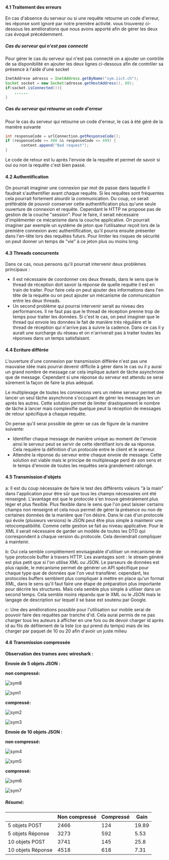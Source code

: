 #### 4.1 Traitement des erreurs

En cas d'absence du serveur ou si une requête retourne un code d'erreur, les réponse sont ignoré par notre première activité. vous trouverez ci-dessous les améliorations que nous avons apporté afin de gérer les deux cas évoqué précédemment.

##### Cas du serveur qui n'est pas connecté

Pour gérer le cas du serveur qui n'est pas connecté on a ajouter un contrôle de sa disponibilité en ajouter les deux lignes ci-dessous afin de contrôler sa présence à l'aide d'une socket

```java
InetAddrese adresss = InetAddress.getByName("sym.iict.ch");
Socket socket = new Socket(adresse.getHostAddress(), 80);
if(socket.isConnected()){
    ......
}
```

##### Cas du serveur qui retourne un code d'erreur

Pour le cas du serveur qui retourne un code d'erreur, le cas à été géré de la manière suivante

```java
int responseCode = urlConnection.getResponseCode();
if (responseCode >= 400 && responseCode <= 499) {
       content.append("Bad request");
}
```

Le code de retour est lu après l'envoie de la requête et permet de savoir si oui ou non la requête c'est bien passé.

#### 4.2 Authentification

On pourrait imaginer une connexion par mot de passe dans laquelle il faudrait s'authentifier avant chaque requête. Si les requêtes sont fréquentes cela pourrait fortement alourdir la communication. Du coup, ce serait préférable de pouvoir conserver cette authentification plus qu'une seule ouverture de connexion et requête. Cependant le HTTP ne propose pas de gestion de la couche "session". Pour le faire, il serait nécessaire d'implémenter ce mécanisme dans la couche applicative. On pourrait imaginer par exemple un système de jeton que l’utilisateur reçoit lors de la première connexion avec authentification, qu'il pourra ensuite présenter dans l'en-tête lors des requêtes futurs. Pour limiter les risques de sécurité on peut donner un temps de "vie" à ce jeton plus ou moins long.

#### 4.3 Threads concurrents

Dans ce cas, nous pensons qu'il pourrait intervenir deux problèmes principaux :

- Il est nécessaire de coordonner ces deux threads, dans le sens que le thread de réception doit savoir la réponse de quelle requête il est en train de traiter. Pour faire cela on peut ajouter des informations dans l'en tête de la requête ou on peut ajouter un mécanisme de communication entre les deux threads.
- Un second problème qui pourrai intervenir serait au niveau des performances. Il ne faut pas que le thread de réception prenne trop de temps pour traiter les données. Si c'est le cas, on peut imaginer que le thread qui envoie les données le fait de manière très régulière et le thread de réception qui n'arrive pas à suivre la cadence. Dans ce cas il y aurait une surcharge du réseau et on n'arriverait pas à traiter toutes les réponses dans un temps satisfaisant.

#### 4.4 Ecriture différée

L'ouverture d'une connexion par transmission différée n'est pas une mauvaise idée mais pourrai devenir difficile à gérer dans le cas ou il y aurai un grand nombre de message car cela implique autant  de tâche asynchrone que de message. Cependant si une réponse du serveur est attendu se serai sûrement la façon de faire la plus adéquat.

Le multiplexage de toutes les connexions vers un même serveur permet de lancer un seul tâche asynchrone s'occupant de gérer les messages les un après les autres. Cette solution permet de limiter drastiquement le nombre de tâche à lancer mais complexifie quelque peut la réception de messages de  retour spécifique à chaque requête.

On pense qu'il serai possible de gérer se cas de figure de la manière suivante:

- Identifier chaque message de manière unique au moment de l'envoie ainsi le serveur peut se servir de cette identifiant lors de sa réponse. Cela requière la définition d'un protocole entre le client et le serveur. 
- Attendre la réponse du serveur entre chaque envoie de message. Cette solution est viable mais le principe de multiplexage perd de son sens et le temps d'envoie de toutes les requêtes sera grandement rallongé.

#### 4.5 Transmission d'objets

a: Il est du coup nécessaire de faire le test des différents valeurs "à la main" dans l'application pour être sûr que tous les champs nécessaires ont été renseigné. L'avantage est que le protocole s'en trouve généralement plus léger et plus flexible. Plus flexible dans le sens que l'on peut laisser certains champs non renseigné et cela nous permet de gérer la présence ou non de certaines données de la manière que l'on désire. Dans le cas d'un protocole qui évole (plusieurs versions) le JSON peut être plus simple à maintenir une retocompatibilité. Comme cette gestion se fait au niveau applicative. Pour le XML il serait nécessaire de garder un modèle de toutes les DTD qui correspondent à chaque version du protocole. Cela deviendrait compliquer à maintenir.

b: Oui cela semble complètement envisageable d'utiliser un mécanisme de type protocole buffer à travers HTTP. Les avantages sont : le stream généré est plus petit que si l'on utilise XML ou JSON. Le parseurs de données est plus rapide, le mécanisme permet de générer un API spécifique pour chaque type que de données que l'on veut transférer. cependant, les protocoles buffers semblent plus compliquer à mettre en place qu'un format XML, dans le sens qu'il faut faire une étape de préparation plus importante pour décrire les structures. Mais cela semble plus simple à utiliser dans un second temps. Cela semble moins répandu que le XML ou le JSON mais le langage de description sur lequel il se base est soutenu par Google.

c: Une des améliorations possible pour l'utilisation sur mobile serai de pouvoir faire des requêtes par tranche d'id. Cela aurai permis de ne pas charger tous les auteurs à afficher en une fois ou de devoir charger id après id au fils de défilement de la liste (ce qui prend du temps) mais de les charger par paquet de 10 ou 20 afin d'avoir un juste milieu

#### 4.6 Transmission compressée 

**Observation des trames avec wireshark :**

**Envoie de 5 objets JSON :**

**non compressé:**

![sym8](/Users/Maxime/Desktop/sym8.png)

![sym1](/Users/Maxime/Desktop/sym1.png)



**compressé:**

![sym2](/Users/Maxime/Desktop/sym2.png)

![sym3](/Users/Maxime/Desktop/sym3.png)

**Envoie de 10 objets JSON :**

**non compressé:**

![sym4](/Users/Maxime/Desktop/sym4.png)

![sym5](/Users/Maxime/Desktop/sym5.png)

**compressé:**

![sym6](/Users/Maxime/Desktop/sym6.png)

![sym7](/Users/Maxime/Desktop/sym7.png)

##### Résumé:

|                   | Non compressé | Compressé | Gain  |
| ----------------- | ------------- | --------- | ----- |
| 5 objets POST     | 2466          | 124       | 19.89 |
| 5 objets Réponse  | 3273          | 592       | 5.53  |
| 10 objets POST    | 3741          | 145       | 25.8  |
| 10 objets Réponse | 4518          | 618       | 7.31  |

